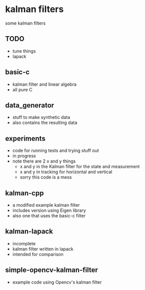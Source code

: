 # kalman filters
some kalman filters

## TODO
  * tune things
  * lapack

## basic-c
  * kalman filter and linear algebra
  * all pure C

## data_generator
  * stuff to make synthetic data
  * also contains the resulting data

## experiments
  * code for running tests and trying stuff out
  * in progress
  * note there are 2 x and y things
    * x and y in the Kalman filter for the state and measurement
    * x and y in tracking for horizontal and vertical
    * sorry this code is a mess

## kalman-cpp
  * a modified example kalman filter
  * includes version using Eigen library
  * also one that uses the basic-c filter

## kalman-lapack
  * incomplete
  * kalman filter written in lapack
  * intended for comparison

## simple-opencv-kalman-filter
  * example code using Opencv's kalman filter

